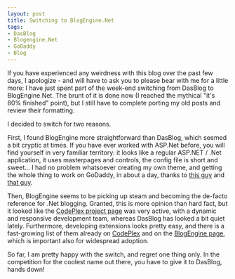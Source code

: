 ```yaml
---
layout: post
title: Switching to BlogEngine.Net
tags:
- DasBlog
- Blogengine.Net
- GoDaddy
- Blog
---
```


If you have experienced any weirdness with this blog over the past few days, I apologize - and will have to ask you to please bear with me for a little more: I have just spent part of the week-end switching from DasBlog to
BlogEngine.Net. The brunt of it is done now (I reached the mythical "it's 80% finished" point), but I still have to complete porting my old posts and review their formatting.

<!--more-->

I decided to switch for two reasons. 

First, I found BlogEngine more straightforward than DasBlog, which seemed a bit cryptic at times. If you have ever worked with ASP.Net before, you will find yourself in very familiar territory: it looks like a regular ASP.NET / .Net application, it uses masterpages and controls, the config file is short and sweet... I had no problem whatsoever
creating my own theme, and getting the whole thing to work on GoDaddy, in about
a day, thanks to [this guy](http://spoiledtechie.com/post/GoDaddy-setup-with-BlogEngineNET-(Step-by-Step).aspx) and [that guy](http://blog.donnfelker.com/2007/08/17/InstallingBlogEngineNETOnGoDaddySharedHosting.aspx). 

Then, BlogEngine seems to be picking up steam and becoming
the de-facto reference for .Net blogging. Granted, this is more opinion than hard fact, but it looked like the [CodePlex project page](http://www.codeplex.com/blogengine) was very active, with a dynamic and responsive development team, whereas DasBlog has looked a bit quiet lately. Furthermore, developing extensions looks pretty easy, and there is a fast-growing list of them already on 
[CodePlex](http://www.codeplex.com/BlogEngineExtensions) and on the 
[BlogEngine page](http://www.dotnetblogengine.net/page/extensions.aspx), which is important also for widespread adoption.

So far, I am pretty happy with the switch, and regret one thing only. In the competition for the coolest name out there, you have to give it to DasBlog, hands down! 
